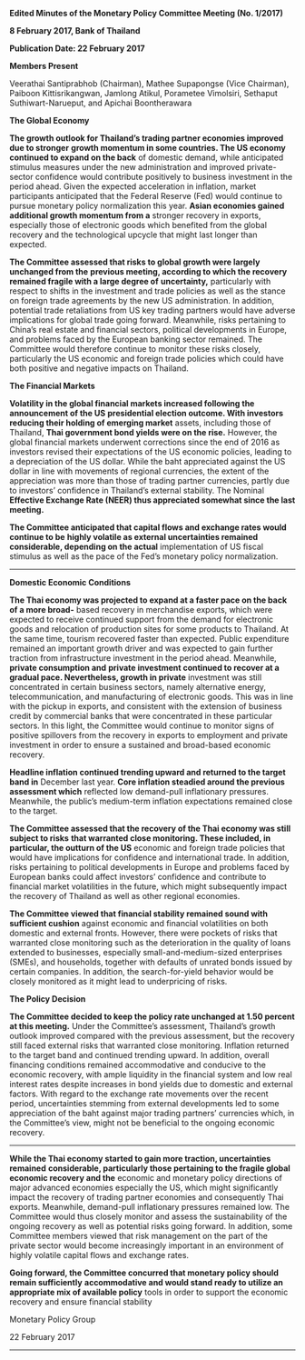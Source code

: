 **Edited Minutes of the Monetary Policy Committee Meeting (No. 1/2017)**

**8 February 2017, Bank of Thailand**

**Publication Date: 22 February 2017**

**Members Present**

Veerathai Santiprabhob (Chairman), Mathee Supapongse (Vice Chairman), Paiboon
Kittisrikangwan, Jamlong Atikul, Porametee Vimolsiri, Sethaput Suthiwart-Narueput, and
Apichai Boontherawara

**The Global Economy**

**The growth outlook for Thailand’s trading partner economies improved due to stronger**
**growth momentum in some countries. The US economy continued to expand on the back**
of domestic demand, while anticipated stimulus measures under the new administration
and improved private-sector confidence would contribute positively to business investment
in the period ahead. Given the expected acceleration in inflation, market participants
anticipated that the Federal Reserve (Fed) would continue to pursue monetary policy
normalization this year. **Asian economies gained additional growth momentum from a**
stronger recovery in exports, especially those of electronic goods which benefited from the
global recovery and the technological upcycle that might last longer than expected.

**The Committee assessed that risks to global growth were largely unchanged from the**
**previous meeting, according to which the recovery remained fragile with a large degree of**
**uncertainty,** particularly with respect to shifts in the investment and trade policies as well as
the stance on foreign trade agreements by the new US administration. In addition, potential
trade retaliations from US key trading partners would have adverse implications for global
trade going forward. Meanwhile, risks pertaining to China’s real estate and financial sectors,
political developments in Europe, and problems faced by the European banking sector
remained. The Committee would therefore continue to monitor these risks closely,
particularly the US economic and foreign trade policies which could have both positive and
negative impacts on Thailand.

**The Financial Markets**

**Volatility in the global financial markets increased following the announcement of the US**
**presidential election outcome. With investors reducing their holding of emerging market**
assets, including those of Thailand, **Thai government bond yields were on the rise.**
However, the global financial markets underwent corrections since the end of 2016 as
investors revised their expectations of the US economic policies, leading to a depreciation of
the US dollar. While the baht appreciated against the US dollar in line with movements of
regional currencies, the extent of the appreciation was more than those of trading partner
currencies, partly due to investors’ confidence in Thailand’s external stability. The Nominal
**Effective Exchange Rate (NEER) thus appreciated somewhat since the last meeting.**

**The Committee anticipated that capital flows and exchange rates would continue to be**
**highly volatile as external uncertainties remained considerable, depending on the actual**
implementation of US fiscal stimulus as well as the pace of the Fed’s monetary policy
normalization.


-----

**Domestic Economic Conditions**

**The Thai economy was projected to expand at a faster pace on the back of a more broad-**
based recovery in merchandise exports, which were expected to receive continued support
from the demand for electronic goods and relocation of production sites for some products
to Thailand. At the same time, tourism recovered faster than expected. Public expenditure
remained an important growth driver and was expected to gain further traction from
infrastructure investment in the period ahead. Meanwhile, **private consumption and**
**private investment continued to recover at a gradual pace. Nevertheless, growth in private**
investment was still concentrated in certain business sectors, namely alternative energy,
telecommunication, and manufacturing of electronic goods. This was in line with the pickup
in exports, and consistent with the extension of business credit by commercial banks that
were concentrated in these particular sectors. In this light, the Committee would continue
to monitor signs of positive spillovers from the recovery in exports to employment and
private investment in order to ensure a sustained and broad-based economic recovery.

**Headline inflation continued trending upward and returned to the target band in**
December last year. **Core inflation steadied around the previous assessment which**
reflected low demand-pull inflationary pressures. Meanwhile, the public’s medium-term
inflation expectations remained close to the target.

**The Committee assessed that the recovery of the Thai economy was still subject to risks**
**that warranted close monitoring. These included, in particular, the outturn of the US**
economic and foreign trade policies that would have implications for confidence and
international trade. In addition, risks pertaining to political developments in Europe and
problems faced by European banks could affect investors’ confidence and contribute to
financial market volatilities in the future, which might subsequently impact the recovery of
Thailand as well as other regional economies.

**The Committee viewed that financial stability remained sound with sufficient cushion**
against economic and financial volatilities on both domestic and external fronts. However,
there were pockets of risks that warranted close monitoring such as the deterioration in the
quality of loans extended to businesses, especially small-and-medium-sized enterprises
(SMEs), and households, together with defaults of unrated bonds issued by certain
companies. In addition, the search-for-yield behavior would be closely monitored as it might
lead to underpricing of risks.

**The Policy Decision**

**The Committee decided to keep the policy rate unchanged at 1.50 percent at this meeting.**
Under the Committee’s assessment, Thailand’s growth outlook improved compared with
the previous assessment, but the recovery still faced external risks that warranted close
monitoring. Inflation returned to the target band and continued trending upward. In
addition, overall financing conditions remained accommodative and conducive to the
economic recovery, with ample liquidity in the financial system and low real interest rates
despite increases in bond yields due to domestic and external factors. With regard to the
exchange rate movements over the recent period, uncertainties stemming from external
developments led to some appreciation of the baht against major trading partners’
currencies which, in the Committee’s view, might not be beneficial to the ongoing economic
recovery.


-----

**While the Thai economy started to gain more traction, uncertainties remained**
**considerable, particularly those pertaining to the fragile global economic recovery and the**
economic and monetary policy directions of major advanced economies especially the US,
which might significantly impact the recovery of trading partner economies and
consequently Thai exports. Meanwhile, demand-pull inflationary pressures remained low.
The Committee would thus closely monitor and assess the sustainability of the ongoing
recovery as well as potential risks going forward. In addition, some Committee members
viewed that risk management on the part of the private sector would become increasingly
important in an environment of highly volatile capital flows and exchange rates.

**Going forward, the Committee concurred that monetary policy should remain sufficiently**
**accommodative and would stand ready to utilize an appropriate mix of available policy**
tools in order to support the economic recovery and ensure financial stability

Monetary Policy Group

22 February 2017


-----

